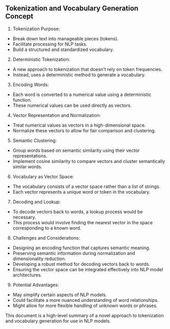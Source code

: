## Tokenization and Vocabulary Generation Concept

1. Tokenization Purpose:

- Break down text into manageable pieces (tokens).
- Facilitate processing for NLP tasks.
- Build a structured and standardized vocabulary.

2. Deterministic Tokenization:

- A new approach to tokenization that doesn't rely on token frequencies.
- Instead, uses a deterministic method to generate a vocabulary.

3. Encoding Words:

- Each word is converted to a numerical value using a deterministic function.
- These numerical values can be used directly as vectors.

4. Vector Representation and Normalization:

- Treat numerical values as vectors in a high-dimensional space.
- Normalize these vectors to allow for fair comparison and clustering.

5. Semantic Clustering:

- Group words based on semantic similarity using their vector representations.
- Implement cosine similarity to compare vectors and cluster semantically
  similar words.

6. Vocabulary as Vector Space:

- The vocabulary consists of a vector space rather than a list of strings.
- Each vector represents a unique word or token in the vocabulary.

7. Decoding and Lookup:

- To decode vectors back to words, a lookup process would be necessary.
- This process would involve finding the nearest vector in the space
  corresponding to a known word.

8. Challenges and Considerations:

- Designing an encoding function that captures semantic meaning.
- Preserving semantic information during normalization and dimensionality
  reduction.
- Developing a robust method for decoding vectors back to words.
- Ensuring the vector space can be integrated effectively into NLP model
  architectures.

9. Potential Advantages:

- May simplify certain aspects of NLP models.
- Could facilitate a more nuanced understanding of word relationships.
- Might allow for more flexible handling of unknown words or phrases.

This document is a high-level summary of a novel approach to tokenization and
vocabulary generation for use in NLP models.
